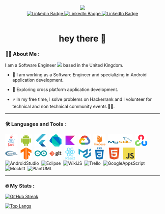 <div id="header" align="center">
  <img src="https://media.giphy.com/media/hjjk2NgikK9hhad1MP/giphy.gif" width="200"/>

  <div id="badges">
  <a href="https://www.linkedin.com/in/saranya-sn/">
    <img src="https://img.shields.io/badge/LinkedIn-blue?style=for-the-badge&logo=linkedin&logoColor=white" alt="LinkedIn Badge"/>
  </a>
  <a href="https://www.hackerrank.com/ssn2022">
    <img src="https://img.shields.io/badge/-Hackerrank-2EC866?style=for-the-badge&logo=HackerRank&logoColor=white" alt="LinkedIn Badge"/>
  </a>
     <a href="https://developers.google.com/profile/u/SaranyaSankaranarayanan">
    <img src="https://img.shields.io/badge/google-4285F4?style=for-the-badge&logo=google&logoColor=white" alt="LinkedIn Badge"/>
  </a>
</div>

<img src="https://komarev.com/ghpvc/?username=saranya-s-narayanan&style=flat-square&color=blue" alt=""/>
<h1>
  hey there 👋
</h1>

</div>

### :woman_technologist: About Me :
I am a Software Engineer <img src="https://media.giphy.com/media/WUlplcMpOCEmTGBtBW/giphy.gif" width="30"> based in the United Kingdom.

- :telescope: I am working as a Software Engineer and specializing in Android application development.

- :seedling: Exploring cross platform application development.

- :zap: In my free time, I solve problems on Hackerrank and I volunteer for technical and non technical community events 🙋‍♀️.

- ---

### :hammer_and_wrench: Languages and Tools :

<div>
  <img src="https://github.com/devicons/devicon/blob/master/icons/java/java-original-wordmark.svg" title="Java" alt="Java" width="40" height="40"/>&nbsp;
  <img src="https://github.com/devicons/devicon/blob/master/icons/android/android-original.svg" title="Android" alt="Android" width="40" height="40"/>&nbsp;
  <img src="https://github.com/devicons/devicon/blob/master/icons/flutter/flutter-original.svg" title="Flutter" alt="Flutter" width="40" height="40"/>&nbsp;
  <img src="https://github.com/devicons/devicon/blob/master/icons/dart/dart-original.svg" title="Dart"  alt="Dart" width="40" height="40"/>&nbsp; 
  <img src="https://github.com/devicons/devicon/blob/master/icons/kotlin/kotlin-original.svg" title="Kotlin" alt="Kotlin" width="40" height="40"/>&nbsp;
  <img src="https://github.com/devicons/devicon/blob/master/icons/googlecloud/googlecloud-original.svg" title="GoogleCloud" alt="GoogleCloud" width="40" height="40"/>&nbsp;
  <img src="https://github.com/devicons/devicon/blob/master/icons/firebase/firebase-plain-wordmark.svg" title="Firebase" alt="Firebase" width="40" height="40"/>&nbsp;
  <img src="https://github.com/devicons/devicon/blob/master/icons/mysql/mysql-original-wordmark.svg" title="MySQL"  alt="MySQL" width="80" height="40"/>&nbsp;
  <img src="https://github.com/devicons/devicon/blob/master/icons/opencv/opencv-original.svg" title="OpenCV"  alt="OpenCV" width="40" height="40"/>&nbsp;
  <img src="https://github.com/devicons/devicon/blob/master/icons/opengl/opengl-original.svg" title="OpenGL"  alt="OpenGL" width="40" height="40"/>&nbsp;
  <img src="https://github.com/devicons/devicon/blob/master/icons/tensorflow/tensorflow-original.svg" title="TensorFlow"  alt="TensorFlow" width="40" height="40"/>&nbsp; 
  <img src="https://github.com/devicons/devicon/blob/master/icons/arduino/arduino-original.svg" title="Arduino"  alt="Arduino" width="40" height="40"/>&nbsp; 
  <img src="https://github.com/devicons/devicon/blob/master/icons/git/git-original-wordmark.svg" title="Git" **alt="Git" width="40" height="40"/>&nbsp;
  <img src="https://github.com/devicons/devicon/blob/master/icons/react/react-original-wordmark.svg" title="React" alt="React" width="40" height="40"/>&nbsp;
  <img src="https://github.com/devicons/devicon/blob/master/icons/materialui/materialui-original.svg" title="Material UI" alt="Material UI" width="40" height="40"/>&nbsp;
  <img src="https://github.com/devicons/devicon/blob/master/icons/css3/css3-plain-wordmark.svg"  title="CSS3" alt="CSS" width="40" height="40"/>&nbsp;
  <img src="https://github.com/devicons/devicon/blob/master/icons/html5/html5-original.svg" title="HTML5" alt="HTML" width="40" height="40"/>&nbsp;
  <img src="https://github.com/devicons/devicon/blob/master/icons/javascript/javascript-original.svg" title="JavaScript" alt="JavaScript" width="40" height="40"/>&nbsp;
<img src="https://upload.wikimedia.org/wikipedia/commons/9/95/Android_Studio_Icon_3.6.svg" title="AndroidStudio" alt="AndroidStudio" width="40" height="40"/>&nbsp;
<img src="https://upload.wikimedia.org/wikipedia/commons/c/cf/Eclipse-SVG.svg" title="Eclipse" alt="Eclipse" width="40" height="40"/>&nbsp;
<img src="https://ucarecdn.com/94ebe942-f24a-4482-a921-59d24ff385a3/-/format/auto/-/progressive/yes/-/preview/2048x2048/" title="WikiJS" alt="WikiJS" width="80" height="40"/>&nbsp;
<img src="https://upload.wikimedia.org/wikipedia/en/8/8c/Trello_logo.svg" title="Trello" alt="Trello" width="80" height="40"/>&nbsp;
<img src="https://upload.wikimedia.org/wikipedia/commons/2/2f/Google_Apps_Script.svg" title="AppsScript" alt="GoogleAppsScript" width="40" height="40"/>&nbsp;
<img src="https://neveragain.allstatics.com/2019/assets/icon/logo/mockitt-square.svg" title="Mockitt" alt="Mockitt" width="40" height="40"/>&nbsp;
<img src="https://upload.wikimedia.org/wikipedia/commons/thumb/3/30/Plantuml_Logo.svg/1200px-Plantuml_Logo.svg.png" title="PlantUML" alt="PlantUML" width="80" height="40"/>&nbsp;


</div>

---

### :fire: My Stats :
[![GitHub Streak](http://github-readme-streak-stats.herokuapp.com?user=saranya-s-narayanan&theme=dark&background=000000&hide_current_streak=true)](https://git.io/streak-stats)

[![Top Langs](https://github-readme-stats.vercel.app/api/top-langs/?username=saranya-s-narayanan&layout=compact&theme=vision-friendly-dark)](https://github.com/anuraghazra/github-readme-stats)



<!--
**saranya-s-narayanan/saranya-s-narayanan** is a ✨ _special_ ✨ repository because its `README.md` (this file) appears on your GitHub profile.

Here are some ideas to get you started:

- 🔭 I’m currently working on ...
- 🌱 I’m currently learning ...
- 👯 I’m looking to collaborate on ...
- 🤔 I’m looking for help with ...
- 💬 Ask me about ...
- 📫 How to reach me: ...
- 😄 Pronouns: ...
- ⚡ Fun fact: ...
-->


